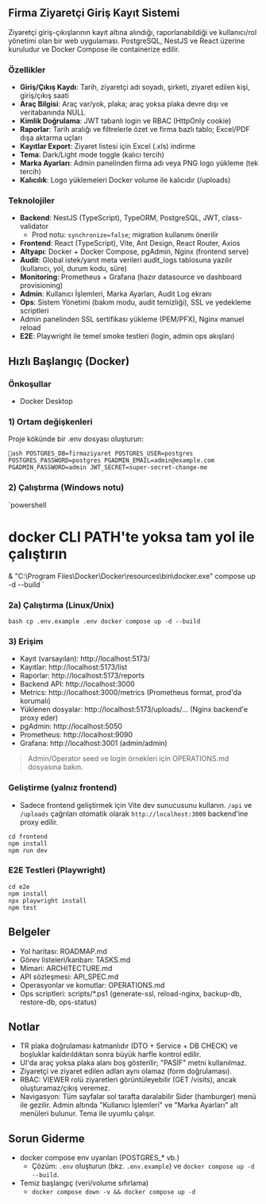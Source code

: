 ﻿## Firma Ziyaretçi Giriş Kayıt Sistemi

Ziyaretçi giriş-çıkışlarının kayıt altına alındığı, raporlanabildiği ve kullanıcı/rol yönetimi olan bir web uygulaması. PostgreSQL, NestJS ve React üzerine kuruludur ve Docker Compose ile containerize edilir.

### Özellikler
- **Giriş/Çıkış Kaydı**: Tarih, ziyaretçi adı soyadı, şirketi, ziyaret edilen kişi, giriş/çıkış saati
- **Araç Bilgisi**: Araç var/yok, plaka; araç yoksa plaka devre dışı ve veritabanında NULL
- **Kimlik Doğrulama**: JWT tabanlı login ve RBAC (HttpOnly cookie)
- **Raporlar**: Tarih aralığı ve filtrelerle özet ve firma bazlı tablo; Excel/PDF dışa aktarma uçları
- **Kayıtlar Export**: Ziyaret listesi için Excel (.xls) indirme
- **Tema**: Dark/Light mode toggle (kalıcı tercih)
- **Marka Ayarları**: Admin panelinden firma adı veya PNG logo yükleme (tek tercih)
- **Kalıcılık**: Logo yüklemeleri Docker volume ile kalıcıdır (/uploads)

### Teknolojiler
- **Backend**: NestJS (TypeScript), TypeORM, PostgreSQL, JWT, class-validator
  - Prod notu: `synchronize=false`; migration kullanımı önerilir
- **Frontend**: React (TypeScript), Vite, Ant Design, React Router, Axios
- **Altyapı**: Docker + Docker Compose, pgAdmin, Nginx (frontend serve)
 - **Audit**: Global istek/yanıt meta verileri audit_logs tablosuna yazılır (kullanıcı, yol, durum kodu, süre)
 - **Monitoring**: Prometheus + Grafana (hazır datasource ve dashboard provisioning)
 - **Admin**: Kullanıcı İşlemleri, Marka Ayarları, Audit Log ekranı
 - **Ops**: Sistem Yönetimi (bakım modu, audit temizliği), SSL ve yedekleme scriptleri
  - Admin panelinden SSL sertifikası yükleme (PEM/PFX), Nginx manuel reload
 - **E2E**: Playwright ile temel smoke testleri (login, admin ops akışları)

## Hızlı Başlangıç (Docker)

### Önkoşullar
- Docker Desktop

### 1) Ortam değişkenleri
Proje kökünde bir .env dosyası oluşturun:

`ash
POSTGRES_DB=firmaziyaret
POSTGRES_USER=postgres
POSTGRES_PASSWORD=postgres
PGADMIN_EMAIL=admin@example.com
PGADMIN_PASSWORD=admin
JWT_SECRET=super-secret-change-me
`

### 2) Çalıştırma (Windows notu)
`powershell
# docker CLI PATH'te yoksa tam yol ile çalıştırın
& "C:\Program Files\Docker\Docker\resources\bin\docker.exe" compose up -d --build
`

### 2a) Çalıştırma (Linux/Unix)
`bash
cp .env.example .env
docker compose up -d --build
`

### 3) Erişim
- Kayıt (varsayılan): http://localhost:5173/
- Kayıtlar: http://localhost:5173/list
- Raporlar: http://localhost:5173/reports
- Backend API: http://localhost:3000
- Metrics: http://localhost:3000/metrics (Prometheus format, prod'da korumalı)
- Yüklenen dosyalar: http://localhost:5173/uploads/... (Nginx backend'e proxy eder)
- pgAdmin: http://localhost:5050
 - Prometheus: http://localhost:9090
 - Grafana: http://localhost:3001 (admin/admin)

> Admin/Operator seed ve login örnekleri için OPERATIONS.md dosyasına bakın.

### Geliştirme (yalnız frontend)
- Sadece frontend geliştirmek için Vite dev sunucusunu kullanın. `/api` ve `/uploads` çağrıları otomatik olarak `http://localhost:3000` backend'ine proxy edilir.
```
cd frontend
npm install
npm run dev
```

### E2E Testleri (Playwright)
```
cd e2e
npm install
npx playwright install
npm test
```

## Belgeler
- Yol haritası: ROADMAP.md
- Görev listeleri/kanban: TASKS.md
- Mimari: ARCHITECTURE.md
- API sözleşmesi: API_SPEC.md
- Operasyonlar ve komutlar: OPERATIONS.md
 - Ops scriptleri: scripts/*.ps1 (generate-ssl, reload-nginx, backup-db, restore-db, ops-status)

## Notlar
- TR plaka doğrulaması katmanlıdır (DTO + Service + DB CHECK) ve boşluklar kaldırıldıktan sonra büyük harfle kontrol edilir.
- UI'da araç yoksa plaka alanı boş gösterilir; "PASİF" metni kullanılmaz.
- Ziyaretçi ve ziyaret edilen adları aynı olamaz (form doğrulaması).
- RBAC: VIEWER rolü ziyaretleri görüntüleyebilir (GET /visits), ancak oluşturamaz/çıkış veremez.
 - Navigasyon: Tüm sayfalar sol tarafta daralabilir Sider (hamburger) menü ile gezilir. Admin altında "Kullanıcı İşlemleri" ve "Marka Ayarları" alt menüleri bulunur. Tema ile uyumlu çalışır.

## Sorun Giderme
- docker compose env uyarıları (POSTGRES_* vb.)
  - Çözüm: `.env` oluşturun (bkz. `.env.example`) ve `docker compose up -d --build`.
- Temiz başlangıç (veri/volume sıfırlama)
  - `docker compose down -v && docker compose up -d`
